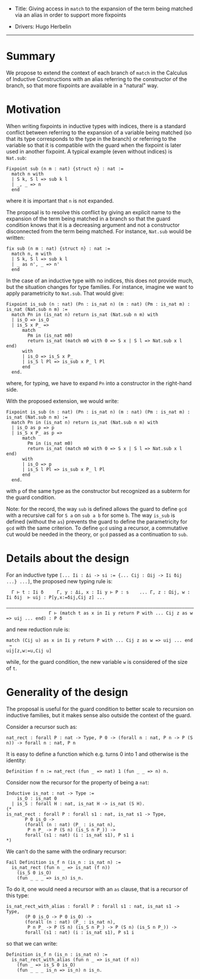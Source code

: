 - Title: Giving access in `match` to the expansion of the term being matched via an alias in order to support more fixpoints

- Drivers: Hugo Herbelin

----

# Summary

We propose to extend the context of each branch of `match` in the Calculus of Inductive Constructions with an alias referring to the constructor of the branch, so that more fixpoints are available in a "natural" way.

# Motivation

When writing fixpoints in inductive types with indices, there is a standard conflict between referring to the expansion of a variable being matched (so that its type corresponds to the type in the branch) or referring to the variable so that it is compatible with the guard when the fixpoint is later used in another fixpoint. A typical example (even without indices) is `Nat.sub`:
```coq
Fixpoint sub (n m : nat) {struct n} : nat :=
  match n with
  | S k, S l => sub k l
  | _, _ => n
  end
```
where it is important that `n` is not expanded.

The proposal is to resolve this conflict by giving an explicit name to the expansion of the term being matched in a branch so that the guard condition knows that it is a decreasing argument and not a constructor disconnected from the term being matched. For instance, `Nat.sub` would be written:
```coq
fix sub (n m : nat) {struct n} : nat :=
  match n, m with
  | S k, S l => sub k l
  | _ as n', _ => n'
  end
```

In the case of an inductive type with no indices, this does not provide much, but the situation changes for type families. For instance, imagine we want to apply parametricity to `Nat.sub`. That would give:
```coq
Fixpoint is_sub (n : nat) (Pn : is_nat n) (m : nat) (Pm : is_nat m) : is_nat (Nat.sub n m) :=
  match Pn in (is_nat n) return is_nat (Nat.sub n m) with
  | is_O => is_O
  | is_S x P_ =>
      match
        Pm in (is_nat m0)
        return is_nat (match m0 with 0 => S x | S l => Nat.sub x l end)
      with
      | is_O => is_S x P_
      | is_S l Pl => is_sub x P_ l Pl
      end
  end.
```
where, for typing, we have to expand `Pn` into a constructor in the right-hand side.

With the proposed extension, we would write:
```coq
Fixpoint is_sub (n : nat) (Pn : is_nat n) (m : nat) (Pm : is_nat m) : is_nat (Nat.sub n m) :=
  match Pn in (is_nat n) return is_nat (Nat.sub n m) with
  | is_O as p => p
  | is_S x P_ as p =>
      match
        Pm in (is_nat m0)
        return is_nat (match m0 with 0 => S x | S l => Nat.sub x l end)
      with
      | is_O => p
      | is_S l Pl => is_sub x P_ l Pl
      end
  end.
```
with `p` of the same type as the constructor but recognized as a subterm for the guard condition.

Note: for the record, the way `sub` is defined allows the guard to define `gcd` with a recursive call for `S a` on `sub a b` for some `b`. The way `is_sub` is defined (without the `as`) prevents the guard to define the parametricity for `gcd` with the same criterion. To define `gcd` using a recursor, a commutative cut would be needed in the theory, or `gcd` passed as a continuation to `sub`.

# Details about the design

For an inductive type `[... Ii : Δi -> si := {... Cij : Ωij -> Ii δij ...} ...]`, the proposed new typing rule is:
```
  Γ ⊢ t : Ii δ     Γ, y : Δi, x : Ii y ⊢ P : s    ... Γ, z : Ωij, w : Ii δij  ⊢ uij : P[y,x:=δij,Cij z] ...
  ————————————————————————————————————————————————————————————————————————————————————————————————————
                Γ ⊢ (match t as x in Ii y return P with ... Cij z as w => uij ... end) : P δ
```
and new reduction rule is:
```
match (Cij u) as x in Ii y return P with ... Cij z as w => uij ... end
 →
uij[z,w:=u,Cij u]
```
while, for the guard condition, the new variable `w` is considered of the size of `t`.

# Generality of the design

The proposal is useful for the guard condition to better scale to recursion on inductive families, but it makes sense also outside the context of the guard.

Consider a recursor such as:
```
nat_rect : forall P : nat -> Type, P 0 -> (forall n : nat, P n -> P (S n)) -> forall n : nat, P n
```
It is easy to define a function which e.g. turns 0 into 1 and otherwise is the identity:
```
Definition f n := nat_rect (fun _ => nat) 1 (fun _ _ => n) n.
```

Consider now the recursor for the property of being a `nat`:
```
Inductive is_nat : nat -> Type :=
    is_O : is_nat 0
  | is_S : forall H : nat, is_nat H -> is_nat (S H).
(*
is_nat_rect : forall P : forall s1 : nat, is_nat s1 -> Type,
       P 0 is_O ->
       (forall (n : nat) (P_ : is_nat n),
        P n P_ -> P (S n) (is_S n P_)) ->
       forall (s1 : nat) (i : is_nat s1), P s1 i
*)
```
We can't do the same with the ordinary recursor:
```
Fail Definition is_f n (is_n : is_nat n) :=
  is_nat_rect (fun n _ => is_nat (f n))
    (is_S 0 is_O)
    (fun _ _ _ => is_n) is_n.
```
To do it, one would need a recursor with an `as` clause, that is a recursor of this type:
```
is_nat_rect_with_alias : forall P : forall s1 : nat, is_nat s1 -> Type,
       (P 0 is_O -> P 0 is_O) ->
       (forall (n : nat) (P_ : is_nat n),
        P n P_ -> P (S n) (is_S n P_) -> P (S n) (is_S n P_)) ->
       forall (s1 : nat) (i : is_nat s1), P s1 i
```
so that we can write:
```
Definition is_f n (is_n : is_nat n) :=
  is_nat_rect_with_alias (fun n _ => is_nat (f n))
    (fun _ => is_S 0 is_O)
    (fun _ _ _ is_n => is_n) n is_n.
```
